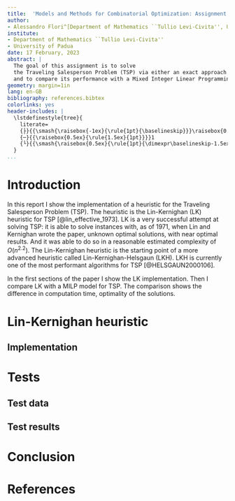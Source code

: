```yaml
---
title:  'Models and Methods for Combinatorial Optimization: Assignment 2'
author:
- Alessandro Flori^[Department of Mathematics ``Tullio Levi-Civita'', University of Padua]
institute: 
- Department of Mathematics ``Tullio Levi-Civita''
- University of Padua
date: 17 February, 2023
abstract: |
  The goal of this assignment is to solve
  the Traveling Salesperson Problem (TSP) via either an exact approach or an heuristic,
  and to compare its performance with a Mixed Integer Linear Programming implementation.
geometry: margin=1in
lang: en-GB
bibliography: references.bibtex
colorlinks: yes
header-includes: |
  \lstdefinestyle{tree}{
    literate=
    {├}{{\smash{\raisebox{-1ex}{\rule{1pt}{\baselineskip}}}\raisebox{0.5ex}{\rule{1ex}{1pt}}}}1 
    {─}{{\raisebox{0.5ex}{\rule{1.5ex}{1pt}}}}1 
    {└}{{\smash{\raisebox{0.5ex}{\rule{1pt}{\dimexpr\baselineskip-1.5ex}}}\raisebox{0.5ex}{\rule{1ex}{1pt}}}}1 
  }
...
```


# Introduction

In this report I show the implementation of a heuristic for the Traveling Salesperson Problem (TSP).
The heuristic is the Lin-Kernighan (LK) heuristic for TSP [@lin_effective_1973].
LK is a very successful attempt at solving TSP: it is able to solve instances with, as of 1971, when Lin and Kernighan wrote the paper, unknown optimal solutions, with near optimal results. And it was able to do so in a reasonable estimated complexity of $O(n^{2.2})$.
The Lin-Kernighan heuristic is the starting point of a more advanced heuristic called Lin-Kernighan-Helsgaun (LKH). LKH is currently one of the most performant algorithms for TSP [@HELSGAUN2000106].

In the first sections of the paper I show the LK implementation. Then I compare LK with a MILP model for TSP. The comparison shows the difference in computation time, optimality of the solutions. 

# Lin-Kernighan heuristic
 
## Implementation

# Tests

## Test data

## Test results

# Conclusion

# References
